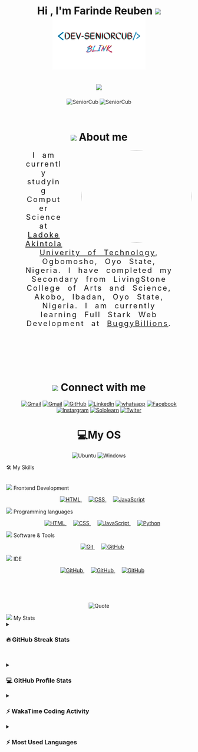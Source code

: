 <h1 align="center" >Hi , I'm Farinde Reuben
     <img src="https://media.giphy.com/media/hvRJCLFzcasrR4ia7z/giphy.gif" width="35">
     <br>
     <img src="Copy of Dev PC Wall2.png" alt="" height="25%" width="50%">
</h1> 

<h2 align="center">
     <img src="https://readme-typing-svg.herokuapp.com?font=Time+New+Roman&color=%23C8BE25&size=25&center=true&vCenter=true&width=600&height=100&lines=Computer+Science+Student;Competitive+Programmer;Always+learning+new+things">
</h2>  
    
<p align="center"> 
     <img src="https://komarev.com/ghpvc/?username=SeniorCub&label=Profile%20views&color=0047AB&style=plastic?" alt="SeniorCub" height=25px, width=160px/> 
     <img src="https://img.shields.io/github/followers/SeniorCub.svg?style=social&label=Follow&maxAge=2592000" alt="SeniorCub" height=25px, width=160px/> 
</p>

<br>

<h1 align="center">
     <img src = "https://github.com/7oSkaaa/7oSkaaa/blob/main/Images/about_me.gif?raw=true" width = 50px>
     About me
</h1>

<picture><img align="right" src="Untitled.png" width="300px" height="250px" style="margin-left: 50px; border-radius: 80%;"></picture>
<p style="text-align: center; padding: 0 50px; font-size: 20px; letter-spacing: 3px; word-spacing: 10px;">I am currently studying Computer Science at <a href="https://lautech.edu.ng/">Ladoke Akintola Univerity of Technology</a>, Ogbomosho, Oyo State, Nigeria. I have completed my Secondary from LivingStone College of Arts and Science, Akobo, Ibadan, Oyo State, Nigeria. I am currently learning Full Stark Web Development at <a href="http://buggybillions.com/">BuggyBillions</a>. </p>

<br>
<br>
<br>
<br>
<br>

<h1 align="center">
<img src="https://github.com/7oSkaaa/7oSkaaa/blob/main/Images/Connect-with-me.gif?raw=true" width="100px">
Connect with me
</h1>

<p align="center">
     <a href="mailto:blinkgraphics05@gamil.com"><img img src="https://img.shields.io/badge/gmail-%23EA4335.svg?style=plastic&logo=gmail&logoColor=white" alt="Gmail"/></a>
     <a href="mailto:farinderif@gamil.com"><img img src="https://img.shields.io/badge/gmail-%23EA4335.svg?style=plastic&logo=gmail&logoColor=white" alt="Gmail"/></a>
     <a href="https://github.com/SeniorCub"><img src="https://img.shields.io/badge/github-%23181717.svg?style=plastic&logo=github&logoColor=white" alt="GitHub"/></a>
     <a href="https://www.linkedin.com/in/FarindeReuben/"><img src="https://img.shields.io/badge/linkedin-%230A66C2.svg?style=plastic&logo=linkedin&logoColor=white" alt="LinkedIn"/></a>
     <a href="https://wa.me/message/QLAYAWAWA4AHE1"><img src="https://img.shields.io/badge/WhatsApp-25D366?style=for-the-badge&logo=whatsapp&logoColor=white" alt="whatsapp"/></a>
     <a href="Facebook link"><img src="https://img.shields.io/badge/Facebook-1877F2?style=for-the-badge&logo=facebook&logoColor=white" alt="Facebook"/></a>
     <a href="https://instagram.com"><img src="https://img.shields.io/badge/Instagram-E4405F?style=for-the-badge&logo=instagram&logoColor=white" alt="Instargram"/></a>
     <a href="Sololearn link"><img src="https://img.shields.io/badge/-Sololearn-3a464b?style=for-the-badge&logo=Sololearn&logoColor=white" alt="Sololearn"/></a>
     <a href="https://twitter.com/Dev_SeniorCub?t=Tmf78ULVrMJLlIZero3JcgA&s=09"><img src="https://img.shields.io/badge/Twitter-1DA1F2?style=for-the-badge&logo=twitter&logoColor=white" alt="Twiter"/></a>
</p>



<h1 align="center">
💻My OS
</h1>

<p align="center">
     <img img src="https://img.shields.io/badge/Ubuntu-E95420?style=for-the-badge&logo=ubuntu&logoColor=white" alt="Ubuntu"/>
     <img img src="	https://img.shields.io/badge/Windows-0078D6?style=for-the-badge&logo=windows&logoColor=white" alt="Windows"/>
</p>




🛠️ My Skills
<br>
<br>
<!-- Front End -->
<picture>
     <img src = "https://github.com/7oSkaaa/7oSkaaa/blob/main/Images/Front_End.gif?raw=true" width = 50px>
</picture> Frontend Development
<p align="center"> 
     &emsp; 
     <a href="https://www.w3.org/html/" target="_blank"> 
          <img alt="HTML" src="https://img.shields.io/badge/HTML5%20-%23E34F26.svg?style=plastic&logo=html5&logoColor=white">
     </a>   
     &emsp;
     <a href="https://www.w3schools.com/css/" target="_blank">
          <img alt="CSS" src="https://img.shields.io/badge/CSS3%20-%231572B6.svg?style=plastic&logo=css3&logoColor=white">
     </a>
     &emsp;
     <a href="https://developer.mozilla.org/en-US/docs/Web/JavaScript" target="_blank"> 
          <img alt="JavaScript" src="https://img.shields.io/badge/JavaScript%20-%23F7DF1E.svg?style=plastic&logo=javascript&logoColor=black">
     </a>
</p>

<!-- Back End -->
<!-- <picture> <img src = "https://github.com/7oSkaaa/7oSkaaa/blob/main/Images/Front_End.gif?raw=true" width = 50px>  </picture> Backend Development
<p align="center"> 
&emsp; 
<a href="https://nodejs.org/" target="_blank"> 
     <img alt="Node.js" src="https://img.shields.io/badge/node%20-%23E34F26.svg?style=plastic&logo=node.js&logoColor=white">
</a>   
&emsp;
<a href="https://expressjs.com/" target="_blank">
     <img alt="Express.js" src="https://img.shields.io/badge/express-%23404d59.svg?style=plastic&logo=express&logoColor=white">
</a> 
&emsp;
<a href="https://www.mongodb.com/" target="_blank">
     <img alt="MongoDB" src="https://img.shields.io/badge/mongodb-%234ea94b.svg?style=plastic&logo=mongodb&logoColor=white">
</a>
</p> -->


<picture>
     <img src = "https://github.com/7oSkaaa/7oSkaaa/blob/main/Images/Programming_Languages.gif?raw=true" width = 50px>
</picture> Programming languages

<p align="center"> 
     &emsp; 
     <a href="https://www.w3.org/html/" target="_blank"> 
          <img alt="HTML" src="https://img.shields.io/badge/HTML5%20-%23E34F26.svg?style=plastic&logo=html5&logoColor=white">
     </a>   
     &emsp;
     <a href="https://www.w3schools.com/css/" target="_blank">
          <img alt="CSS" src="https://img.shields.io/badge/CSS3%20-%231572B6.svg?style=plastic&logo=css3&logoColor=white">
     </a>
     &emsp;
     <a href="https://developer.mozilla.org/en-US/docs/Web/JavaScript" target="_blank"> 
          <img alt="JavaScript" src="https://img.shields.io/badge/JavaScript%20-%23F7DF1E.svg?style=plastic&logo=javascript&logoColor=black">
     </a>
     &emsp;
     <a href="https://www.python.org" target="_blank">
          <img alt="Python" src="https://img.shields.io/badge/Python%20-%2314354C.svg?style=plastic&logo=python&logoColor=white">
     </a>
</p>

<picture>
     <img src = "https://github.com/7oSkaaa/7oSkaaa/blob/main/Images/Software_Tools.gif?raw=true" width = 50px>
</picture> Software & Tools

<p align="center">
     &emsp;
     <a href="#">
          <img alt="Git" src="https://img.shields.io/badge/Git%20-%23F05033.svg?style=plastic&logo=git&logoColor=white">
     </a>
     &emsp;
          <a href="#">
               <img alt="GitHub" src="https://img.shields.io/badge/github-%23181717.svg?style=plastic&logo=github&logoColor=white">
          </a>


</p>

<picture>
     <img src = "https://github.com/7oSkaaa/7oSkaaa/blob/main/Images/IDEs.gif?raw=true" width = 50px>
</picture> IDE

<p align="center">
     &emsp;
          <a href="#">
               <img alt="GitHub" src="https://img.shields.io/badge/Notepad++-90E59A.svg?style=for-the-badge&logo=notepad%2B%2B&logoColor=black">
          </a>
     </a>
     &emsp;
          <a href="#">
               <img alt="GitHub" src="https://img.shields.io/badge/Visual_Studio-5C2D91?style=for-the-badge&logo=visual%20studio&logoColor=white">
          </a>
     &emsp;
          <a href="#">
               <img alt="GitHub" src="https://img.shields.io/badge/PyCharm-000000.svg?&style=for-the-badge&logo=PyCharm&logoColor=white">
          </a>
</p>

<br> 
<br>
<br>

<p align = "center">
     <img alt = "Quote" src="https://quotes-github-readme.vercel.app/api?type=horizontal&theme=tokyonight&animation=grow_out_in&quoteCategory=programming">
</p>


<picture>
     <img src = "https://github.com/7oSkaaa/7oSkaaa/blob/main/Images/Statistics.gif?raw=true" width = 50px>
     My Stats
</picture>

<details>
     <summary>
          <h3> 🔥 GitHub Streak Stats</h3>
     </summary>
     ----
     <p align="center">
          <img src="https://github-readme-streak-stats.herokuapp.com/?user=SeniorCub&theme=tokyonight_duo" alt="SeniorCub" />
     </p>
</details>

<br>
<br>

<details>
     <summary>
          <h3> 💻 GitHub Profile Stats</h3>
     </summary>
     ----
     <p align="center">
          <img alt="SeniorCub's Github Stats" src="https://github-readme-stats.vercel.app/api?username=SeniorCub&show_icons=true&count_private=true&locale=en&theme=tokyonight&layout=compact" height="230px"/>
          <br>
          <b>Note:</b> 
          Top languages is only a metric of the languages my public code consists of and doesn't reflect experience or skill level.
     </p>
</details>

<details>
     <summary>
          <h3>⚡ WakaTime Coding Activity</h3>
     </summary>
     ----
     <p align="center">
          <img src="https://wakatime.com/share/@SeniorCub/32bd66ef-0340-4f27-ab61-3757e5abc8c6.svg" alt="SeniorCub" height="300px">
          <img src="https://wakatime.com/share/@SeniorCub/92f4c458-be30-446d-bdc6-2f1717f9964e.svg" alt="SeniorCub" height="300px">
     </p>
</details>

<details>
     <summary>
          <h3>⚡ Most Used Languages</h3>
     </summary>
     ----
     <p align="center">
          <img src="https://github-readme-stats.vercel.app/api/top-langs?username=pydeep9026&langs_count=10&show_icons=true&locale=en&theme=tokyonight" alt="SeniorCub" height="230px"/>
          <img src="https://wakatime.com/share/@SeniorCub/9e0f92b3-9fe5-4362-81c9-7f995c42b1a2.svg" alt="SeniorCub" height="230px"/>
     </p>
</details>
